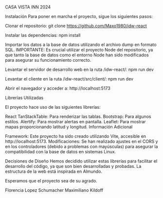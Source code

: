 CASA VISTA INN 2024

Instalación
Para poner en marcha el proyecto, sigue los siguientes pasos:

Clonar el repositorio:
git clone https://github.com/Maxo1980/idw-react

Instalar las dependencias:
npm install

Importar los datos a la base de datos utilizando el archivo dump en formato SQL.
IMPORTANTE: Es crucial utilizar el proyecto Node del repositorio, ya que tanto la base de datos como el entorno Node han sido modificados para asegurar su funcionamiento correcto.

Levantar el servidor de desarrollo web en la ruta /idw-react/:
npm run dev

Levantar el cliente en la ruta /idw-react/src/client/:
npm run dev

Abrir el navegador y acceder a:
http://localhost:5173

Librerías Utilizadas

El proyecto hace uso de las siguientes librerías:

React TanStackTable: Para renderizar las tablas.
Bootstrap: Para algunos estilos.
Alertify: Para mostrar alertas en pantalla.
Leaflet: Para mostrar mapas proporcionando latitud y longitud.
Información Adicional

Framework: Este proyecto ha sido creado utilizando Vite, accesible en http://localhost:5173.
Modificaciones: Se han realizado ajustes en el CORS y en los controladores (debido a problemas con mayúsculas) para asegurar la compatibilidad con la base de datos en sistemas Linux.

Decisiones de Diseño
Hemos decidido utilizar estas librerías para facilitar el desarrollo del código, ya que son bien desarrolladas y probadas. La estructura de la web está inspirada en Almundo.

Esperamos que el proyecto sea de su agrado.

Florencia Lopez Schumacher
Maximiliano Kildoff






